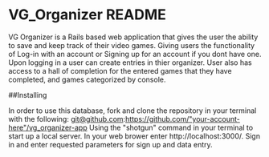 # VG_Organizer README

VG Organizer is a Rails based web application that gives the user the ability to save and keep track of their video games. Giving users the functionality of Log-in with an account or Signing up for an account if you dont have one. Upon logging in a user can create entries in thier organizer. User also has access to a hall of completion for the entered games that they have completed, and games categorized by console.

##Installing 

In order to use this database, fork and clone the repository in your terminal with the following: git@github.com:https://github.com/"your-account-here"/vg_organizer-app Using the "shotgun" command in your terminal to start up a local server. In your web brower enter http://localhost:3000/. Sign in and enter requested parameters for sign up and data entry.